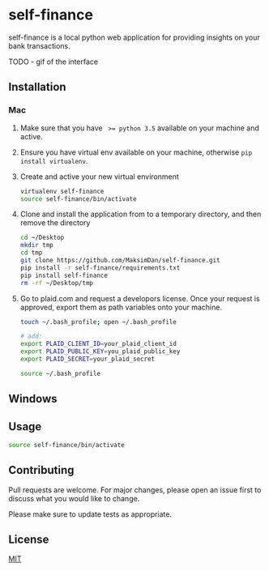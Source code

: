 # self-finance

self-finance is a local python web application for providing insights on your bank transactions.

TODO - gif of the interface

## Installation

### Mac

1. Make sure that you have ` >= python 3.5` available on your machine and active.
2. Ensure you have virtual env available on your machine, otherwise `pip install virtualenv`.
3. Create and active your new virtual environment

    ```bash
    virtualenv self-finance
    source self-finance/bin/activate
    ```

4. Clone and install the application from to a temporary directory, and then remove the directory

   ```bash
   cd ~/Desktop
   mkdir tmp
   cd tmp
   git clone https://github.com/MaksimDan/self-finance.git
   pip install -r self-finance/requirements.txt
   pip install self-finance
   rm -rf ~/Desktop/tmp
   ```

5. Go to plaid.com and request a developors license. Once your request is approved, export them as path variables onto your machine.

    ```bash
    touch ~/.bash_profile; open ~/.bash_profile

    # add:
    export PLAID_CLIENT_ID=your_plaid_client_id
    export PLAID_PUBLIC_KEY=you_plaid_public_key
    export PLAID_SECRET=your_plaid_secret

    source ~/.bash_profile
    ```

## Windows

## Usage

```bash
source self-finance/bin/activate

```

## Contributing
Pull requests are welcome. For major changes, please open an issue first to discuss what you would like to change.

Please make sure to update tests as appropriate.

## License
[MIT](https://choosealicense.com/licenses/mit/)